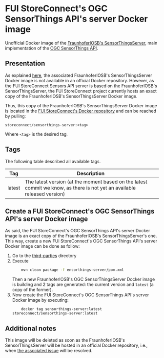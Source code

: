# FUI StoreConnect's OGC SensorThings API's server Docker image

Unofficial Docker image of the [FraunhoferIOSB's SensorThingsServer](https://github.com/FraunhoferIOSB/SensorThingsServer), main implementation of the [OGC SensorThings API](https://github.com/opengeospatial/sensorthings).

## Presentation

As explained [here](https://github.com/FraunhoferIOSB/SensorThingsServer/issues/38), the associated FraunhoferIOSB's SensorThingsServer Docker image is not available in an official Docker repository.
However, as the FUI StoreConnect Sensors API server is based on the FraunhoferIOSB's SensorThingsServer, the FUI StoreConnect project currently hosts an exact copy of the FraunhoferIOSB's SensorThingsServer Docker image.

Thus, this copy of the FraunhoferIOSB's SensorThingsServer Docker image is located in the [FUI StoreConnect's Docker repository](https://hub.docker.com/r/storeconnect/sensorthings-server/) and can be reached by pulling: 

    storeconnect/sensorthings-server:<tag>
    
Where `<tag>` is the desired tag.
    
## Tags

The following table described all available tags.

Tag     | Description
------- | ------------------------------------------------------------------------------------------------------------------------
latest  | The latest version (at the moment based on the latest commit we know, as there is not yet an available released version)

## Create a FUI StoreConnect's OGC SensorThings API's server Docker image

As said, the FUI StoreConnect's OGC SensorThings API's server Docker image is an exact copy of the FraunhoferIOSB's SensorThingsServer's one. This way, create a new FUI StoreConnect's OGC SensorThings API's server Docker image can be done as follow:

1. Go to the [third-parties](../../../third-parties) directory
2. Execute
    ```bash
        mvn clean package -f ensorthings-server/pom.xml
    ```
    Then a new FraunhoferIOSB's OGC SensorThingsServer Docker image is building and 2 tags are generated: the current version and `latest` (a copy of the former).
3. Now create the FUI StoreConnect's OGC SensorThings API's server Docker image by executing:
    ```
        docker tag sensorthings-server:latest storeconnect/sensorthings-server:latest
    ```

## Additional notes

This image will be deleted as soon as the FraunhoferIOSB's SensorThingsServer will be hosted in an official Docker repository, i.e., when [the associated issue](https://github.com/FraunhoferIOSB/SensorThingsServer/issues/38) will be resolved. 